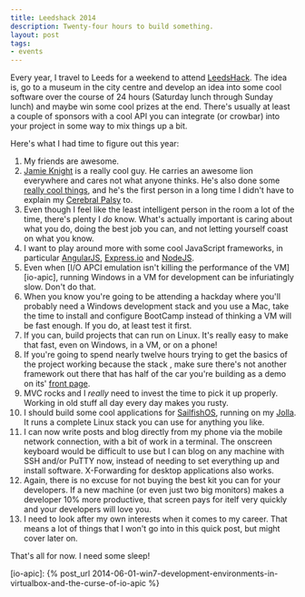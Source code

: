 ```yaml
---
title: Leedshack 2014
description: Twenty-four hours to build something.
layout: post
tags: 
- events
---
```


Every year, I travel to Leeds for a weekend to attend [LeedsHack][leedshack]. The idea is, go to a museum in the city centre and develop an idea into some cool software over the course of 24 hours (Saturday lunch through Sunday lunch) and maybe win some cool prizes at the end. There's usually at least a couple of sponsors with a cool API you can integrate (or crowbar) into your project in some way to mix things up a bit.

Here's what I had time to figure out this year:

1. My friends are awesome.
2. [Jamie Knight][jamie] is a really cool guy. He carries an awesome lion everywhere and cares not what anyone thinks. He's also done some [really cool things][jk-urlsearch], and he's the first person in a long time I didn't have to explain my [Cerebral Palsy][cerebralpalsy] to.
3. Even though I feel like the least intelligent person in the room a lot of the time, there's plenty I *do* know. What's actually important is caring about what you do, doing the best job you can, and not letting yourself coast on what you know. 
4. I want to play around more with some cool JavaScript frameworks, in particular [AngularJS][angular], [Express.io][expressio] and [NodeJS][node].
5. Even when [I/O APCI emulation isn't killing the performance of the VM][io-apic], running Windows in a VM for development can be infuriatingly slow. Don't do that.
6. When you know you're going to be attending a hackday where you'll probably need a Windows development stack and you use a Mac, take the time to install and configure BootCamp instead of thinking a VM will be fast enough. If you do, at least test it first.
7. If you can, build projects that can run on Linux. It's really easy to make that fast, even on Windows, in a VM, or on a phone!
8. If you're going to spend nearly twelve hours trying to get the basics of the project working because the stack , make sure there's not another framework out there that has half of the car you're building as a demo on its' [front page][expressio-demo].
9. MVC rocks and I *really* need to invest the time to pick it up properly. Working in old stuff all day every day makes you rusty.
10. I should build some cool applications for [SailfishOS][sailfish], running on my [Jolla][jolla]. It runs a complete Linux stack you can use for anything you like. 
11. I can now write posts and blog directly from my phone via the mobile network connection, with a bit of work in a terminal. The onscreen keyboard would be difficult to use but I can blog on any machine with SSH and/or PuTTY now, instead of needing to set everything up and install software. X-Forwarding for desktop applications also works.
12. Again, there is no excuse for not buying the best kit you can for your developers. If a new machine (or even just two big monitors) makes a developer 10% more productive, that screen pays for itelf very quickly and your developers will love you.
13. I need to look after my own interests when it comes to my career. That means a lot of things that I won't go into in this quick post, but might cover later on.

That's all for now. I need some sleep!

[leedshack]: http://leedshack.org
[jamie]: http://jkg3.com
[jk-urlsearch]: http://jkg3.com/Journal/making-grep-an-order-of-magnitude-or-more-faster
[cerebralpalsy]: http://www.nhs.uk/conditions/Cerebral-palsy/Pages/Introduction.aspx
[angular]: https://angularjs.org
[expressio]: http://express-io.org
[expressio-demo]: http://express-io.org/live
[node]: http://nodejs.org
[sailfish]: https://sailfishos.org
[jolla]: http://jolla.com
[io-apic]: {% post_url 2014-06-01-win7-development-environments-in-virtualbox-and-the-curse-of-io-apic %}